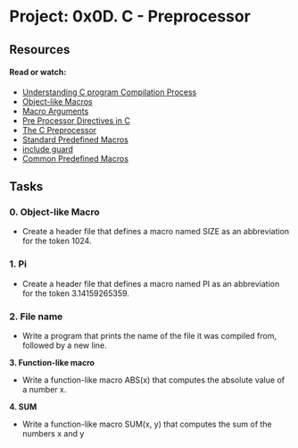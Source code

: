 # Project: 0x0D. C - Preprocessor</br>
## Resources </br>
#### Read or watch: </br>
- [Understanding C program Compilation Process](https://www.youtube.com/watch?v=eW5he5uFBNM)</br>
- [Object-like Macros](https://gcc.gnu.org/onlinedocs/gcc-5.1.0/cpp/Object-like-Macros.html#Object-like-Macros)</br>
- [Macro Arguments](https://gcc.gnu.org/onlinedocs/gcc-5.1.0/cpp/Macro-Arguments.html#Macro-Arguments)</br>
- [Pre Processor Directives in C](https://www.youtube.com/watch?v=X6HiYbY3Uak)</br>
- [The C Preprocessor](https://www.cprogramming.com/tutorial/cpreprocessor.html)</br>
- [Standard Predefined Macros](https://gcc.gnu.org/onlinedocs/gcc-5.1.0/cpp/Standard-Predefined-Macros.html#Standard-Predefined-Macros)</br>
- [include guard](https://en.wikipedia.org/wiki/Include_guard)</br>
- [Common Predefined Macros](https://gcc.gnu.org/onlinedocs/gcc-5.1.0/cpp/Common-Predefined-Macros.html#Common-Predefined-Macros)</br>

## Tasks </br>

### 0. Object-like Macro 
- Create a header file that defines a macro named SIZE as an abbreviation for the token 1024.

### 1. Pi
- Create a header file that defines a macro named PI as an abbreviation for the token 3.14159265359.

### 2. File name
- Write a program that prints the name of the file it was compiled from, followed by a new line.

**3. Function-like macro**
- Write a function-like macro ABS(x) that computes the absolute value of a number x.

**4. SUM** 
- Write a function-like macro SUM(x, y) that computes the sum of the numbers x and y

